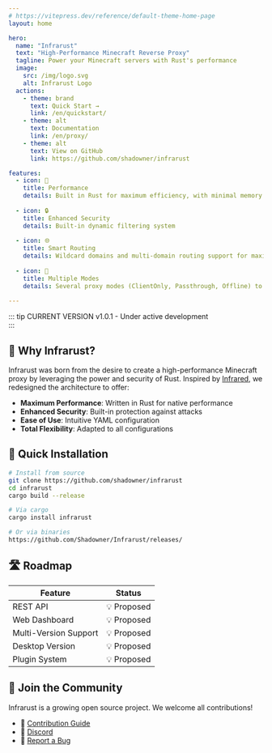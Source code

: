 ```yaml
---
# https://vitepress.dev/reference/default-theme-home-page
layout: home

hero:
  name: "Infrarust"
  text: "High-Performance Minecraft Reverse Proxy"
  tagline: Power your Minecraft servers with Rust's performance
  image:
    src: /img/logo.svg
    alt: Infrarust Logo
  actions:
    - theme: brand
      text: Quick Start →
      link: /en/quickstart/
    - theme: alt
      text: Documentation
      link: /en/proxy/
    - theme: alt
      text: View on GitHub
      link: https://github.com/shadowner/infrarust

features:
  - icon: 🚀
    title: Performance
    details: Built in Rust for maximum efficiency, with minimal memory footprint and optimized CPU usage.
  
  - icon: 🔒
    title: Enhanced Security
    details: Built-in dynamic filtering system
  
  - icon: 🌐
    title: Smart Routing
    details: Wildcard domains and multi-domain routing support for maximum flexibility.
  
  - icon: 🔄
    title: Multiple Modes
    details: Several proxy modes (ClientOnly, Passthrough, Offline) to adapt to your needs.
  
---
```


::: tip CURRENT VERSION
<span class="version-tag">v1.0.1</span> - Under active development
<br>
:::

## 🎯 Why Infrarust?

Infrarust was born from the desire to create a high-performance Minecraft proxy by leveraging the power and security of Rust. Inspired by [Infrared](https://infrared.dev/), we redesigned the architecture to offer:

- **Maximum Performance**: Written in Rust for native performance
- **Enhanced Security**: Built-in protection against attacks
- **Ease of Use**: Intuitive YAML configuration
- **Total Flexibility**: Adapted to all configurations

## 🚀 Quick Installation

```bash
# Install from source
git clone https://github.com/shadowner/infrarust
cd infrarust
cargo build --release

# Via cargo
cargo install infrarust

# Or via binaries
https://github.com/Shadowner/Infrarust/releases/
```

## 🛣️ Roadmap

| Feature | Status |
|---------|--------|
| REST API | 💡 Proposed |
| Web Dashboard | 💡 Proposed |
| Multi-Version Support | 💡 Proposed |
| Desktop Version | 💡 Proposed |
| Plugin System | 💡 Proposed |

## 🤝 Join the Community

Infrarust is a growing open source project. We welcome all contributions!

- 📖 [Contribution Guide](/contributing/)
- 💬 [Discord](https://discord.gg/uzs5nZsWaB)
- 🐛 [Report a Bug](https://github.com/shadowner/infrarust/issues)

<script>

// TODO: Look for another way with vitepress

if (navigator.language.startsWith('fr') && !localStorage.getItem('redirected')) {
  window.location.replace('/fr' + window.location.pathname);
  localStorage.setItem('redirected', 'true');
}
</script>
